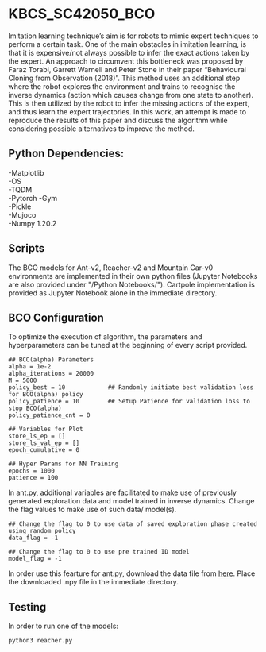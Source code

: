 # KBCS_SC42050_BCO
Imitation learning technique’s aim is for robots to mimic expert techniques to perform a certain task. One of the main obstacles in imitation learning, is that it is expensive/not always possible to infer the exact actions taken by the expert. An approach to circumvent this bottleneck was proposed by Faraz Torabi, Garrett Warnell and Peter Stone in their paper “Behavioural Cloning from Observation (2018)”. This method uses an additional step where the robot explores the environment and trains to recognise the inverse dynamics (action which causes change from one state to another). This is then utilized by the robot to infer the missing actions of the expert, and thus learn the expert trajectories. In this work, an attempt is made to reproduce the results of this paper and discuss the algorithm while considering possible alternatives to improve the method.

## Python Dependencies:  
-Matplotlib  
-OS  
-TQDM  
-Pytorch
-Gym  
-Pickle  
-Mujoco  
-Numpy 1.20.2

## Scripts
The BCO models for Ant-v2, Reacher-v2 and Mountain Car-v0 environments are implemented in their own python files (Jupyter Notebooks are also provided under "/Python Notebooks/"). Cartpole implementation is provided as Jupyter Notebook alone in the immediate directory.

## BCO Configuration
To optimize the execution of algorithm, the parameters and hyperparameters can be tuned at the beginning of every script provided. 
```
## BCO(alpha) Parameters
alpha = 1e-2
alpha_iterations = 20000
M = 5000
policy_best = 10            ## Randomly initiate best validation loss for BCO(alpha) policy
policy_patience = 10        ## Setup Patience for validation loss to stop BCO(alpha)
policy_patience_cnt = 0

## Variables for Plot
store_ls_ep = []
store_ls_val_ep = []
epoch_cumulative = 0

## Hyper Params for NN Training
epochs = 1000
patience = 100
```
In ant.py, additional variables are facilitated to make use of previously generated exploration data and model trained in inverse dynamics. Change the flag values to make use of such data/ model(s).
```
## Change the flag to 0 to use data of saved exploration phase created using random policy
data_flag = -1

## Change the flag to 0 to use pre trained ID model
model_flag = -1
```
In order use this fearture for ant.py, download the data file from [here](https://drive.google.com/file/d/1xGtZBdC4JUzr_VNKhjZrGhblIpnq5QtV/view?usp=sharing). Place the downloaded .npy file in the immediate directory.

## Testing
In order to run one of the models:  
```
python3 reacher.py
```
